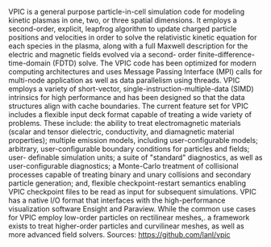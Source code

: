 VPIC is a general purpose particle-in-cell simulation code for modeling kinetic
plasmas in one, two, or three spatial dimensions. It employs a second-order,
explicit, leapfrog algorithm to update charged particle positions and velocities
in order to solve the relativistic kinetic equation for each species in the
plasma, along with a full Maxwell description for the electric and magnetic
fields evolved via a second- order finite-difference-time-domain (FDTD) solve.
The VPIC code has been optimized for modern computing architectures and uses
Message Passing Interface (MPI) calls for multi-node application as well as
data parallelism using threads. VPIC employs a variety of short-vector,
single-instruction-multiple-data (SIMD) intrinsics for high performance and has
been designed so that the data structures align with cache boundaries. The
current feature set for VPIC includes a flexible input deck format capable of
treating a wide variety of problems. These include: the ability to treat
electromagnetic materials (scalar and tensor dielectric, conductivity, and
diamagnetic material properties); multiple emission models, including
user-configurable models; arbitrary, user-configurable boundary conditions for
particles and fields; user- definable simulation units; a suite of "standard"
diagnostics, as well as user-configurable diagnostics; a Monte-Carlo treatment
of collisional processes capable of treating binary and unary collisions and
secondary particle generation; and, flexible checkpoint-restart semantics
enabling VPIC checkpoint files to be read as input for subsequent simulations.
VPIC has a native I/O format that interfaces with the high-performance
visualization software Ensight and Paraview. While the common use cases for
VPIC employ low-order particles on rectilinear meshes,. a framework exists to
treat higher-order particles and curvilinear meshes, as well as more advanced
field solvers.
Sources: https://github.com/lanl/vpic